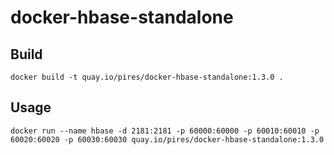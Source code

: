 # docker-hbase-standalone

## Build

```
docker build -t quay.io/pires/docker-hbase-standalone:1.3.0 .
```

## Usage

```
docker run --name hbase -d 2181:2181 -p 60000:60000 -p 60010:60010 -p 60020:60020 -p 60030:60030 quay.io/pires/docker-hbase-standalone:1.3.0
```